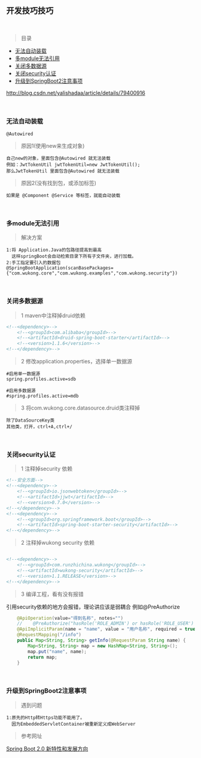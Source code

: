 ## 开发技巧技巧


<br>

> 目录


* [无法自动装载](#无法自动装载) <br>
* [多module无法引用](#多module无法引用)  <br>
* [关闭多数据源](#关闭多数据源) <br>
* [关闭security认证](#关闭security认证)  <br>
* [升级到SpringBoot2注意事项](#升级到SpringBoot2注意事项)  <br>
    

http://blog.csdn.net/yalishadaa/article/details/79400916

<br>    
    
###  无法自动装载

`@Autowired`

>原因1(使用new来生成对象)

    自己new的对象，里面包含@Autowired 就无法装载
    例如：JwtTokenUtil jwtTokenUtil=new JwtTokenUtil();
    那么JwtTokenUtil 里面包含@Autowired 就无法装载
    
>原因2(没有找到包，或添加标签)

    如果是 @Component @Service 等标签，就能自动装载
        
<br>    
    
### 多module无法引用


> 解决方案

    1:将 Application.Java的包路径提高到最高
      这样springBoot会自动检索目录下所有子文件夹，进行加载。
    2:手工指定要引入的数据包
    @SpringBootApplication(scanBasePackages={"com.wukong.core","com.wukong.examples","com.wukong.security"})
   

<br>
   
### 关闭多数据源

>1 maven中注释掉druid依赖

```xml
<!--<dependency>-->
    <!--<groupId>com.alibaba</groupId>-->
    <!--<artifactId>druid-spring-boot-starter</artifactId>-->
    <!--<version>1.1.6</version>-->
<!--</dependency>-->
```
        
>2 修改application.properties，选择单一数据源

```properties
#启用单一数据源
spring.profiles.active=sdb

#启用多数据源
#spring.profiles.active=mdb
```

>3 将com.wukong.core.datasource.druid类注释掉

    除了DataSourceKey类
    其他类，打开，ctrl+A,ctrl+/  

<br>

### 关闭security认证

>1 注释掉security 依赖

```xml
<!--安全方面-->
<!--<dependency>-->
    <!--<groupId>io.jsonwebtoken</groupId>-->
    <!--<artifactId>jjwt</artifactId>-->
    <!--<version>0.7.0</version>-->
<!--</dependency>-->
<!--<dependency>-->
    <!--<groupId>org.springframework.boot</groupId>-->
    <!--<artifactId>spring-boot-starter-security</artifactId>-->
<!--</dependency>-->
```

>2 注释掉wukong security 依赖

```xml

<!--<dependency>-->
    <!--<groupId>com.runzhichina.wukong</groupId>-->
    <!--<artifactId>wukong-security</artifactId>-->
    <!--<version>1.1.RELEASE</version>-->
<!--</dependency>-->

```


>3 编译工程，看有没有报错

引用security依赖的地方会报错，理论讲应该是弱耦合
例如@PreAuthorize

```java
    @ApiOperation(value="得到名称", notes="")
    //    @PreAuthorize("hasRole('ROLE_ADMIN') or hasRole('ROLE_USER')  ")
    @ApiImplicitParam(name = "name", value = "用户名称", required = true, dataType = "String")
    @RequestMapping("/info")
    public Map<String, String> getInfo(@RequestParam String name) {
        Map<String, String> map = new HashMap<String, String>();
        map.put("name", name);
        return map;
    }

```

<br>

### 升级到SpringBoot2注意事项


>遇到问题

    1:原先的Http转Https功能不能用了。
      因为EmbeddedServletContainer被重新定义成WebServer


>参考网址

[Spring Boot 2.0 新特性和发展方向](http://blog.csdn.net/yalishadaa/article/details/79400916)


